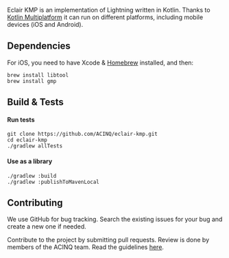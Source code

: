 Eclair KMP is an implementation of Lightning written in Kotlin. Thanks to [Kotlin Multiplatform](https://kotlinlang.org/docs/reference/multiplatform.html) it can run on different platforms, including mobile devices (iOS and Android).

## Dependencies

For iOS, you need to have Xcode & [Homebrew](https://brew.sh/) installed, and then:

```
brew install libtool
brew install gmp
```

## Build & Tests

#### Run tests

```
git clone https://github.com/ACINQ/eclair-kmp.git
cd eclair-kmp
./gradlew allTests
```

#### Use as a library

```
./gradlew :build
./gradlew :publishToMavenLocal
```

## Contributing

We use GitHub for bug tracking. Search the existing issues for your bug and create a new one if needed.

Contribute to the project by submitting pull requests. Review is done by members of the ACINQ team. Read the guidelines [here](https://github.com/ACINQ/eclair-kmp/blob/master/CONTRIBUTING.md).
